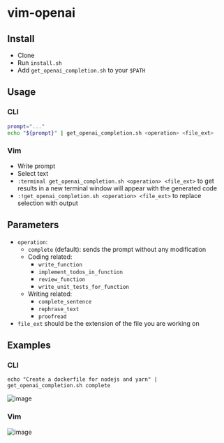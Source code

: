 # vim-openai

## Install

- Clone
- Run `install.sh`
- Add `get_openai_completion.sh` to your `$PATH`

## Usage

### CLI

```bash
prompt="..."
echo "${prompt}" | get_openai_completion.sh <operation> <file_ext>
```

### Vim

- Write prompt
- Select text
- `:terminal get_openai_completion.sh <operation> <file_ext>` to get results in a new terminal window will appear with the generated code
- `:!get_openai_completion.sh <operation> <file_ext>` to replace selection with output

## Parameters

- `operation`:
  - `complete` (default): sends the prompt without any modification
  - Coding related:
    - `write_function`
    - `implement_todos_in_function`
    - `review_function`
    - `write_unit_tests_for_function`
  - Writing related:
    - `complete_sentence`
    - `rephrase_text`
    - `proofread`
- `file_ext` should be the extension of the file you are working on

## Examples

### CLI

```
echo "Create a dockerfile for nodejs and yarn" | get_openai_completion.sh complete
```

![image](https://github.com/dodie/vim-openai/assets/1114220/df638948-9692-4116-9c0d-fff585b79de6)

### Vim

![image](https://github.com/dodie/vim-openai/assets/1114220/caf7840e-b7e1-411a-81ab-6826ed7bac8d)
